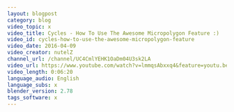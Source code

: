 ```yaml
---
layout: blogpost
category: blog
video_topic: x
video_title: Cycles - How To Use The Awesome Micropolygon Feature :)
video_id: cycles-how-to-use-the-awesome-micropolygon-feature
video_date: 2016-04-09
video_creator: nutelZ
channel_url: /channel/UC4CmlYEHK1OaDm04U3sk2LA
video_url: https://www.youtube.com/watch?v=lmmqsAbxxq4&feature=youtu.be
video_length: 0:06:20
language_audio: English
language_subs: x
blender_version: 2.78
tags_software: x
---
```

